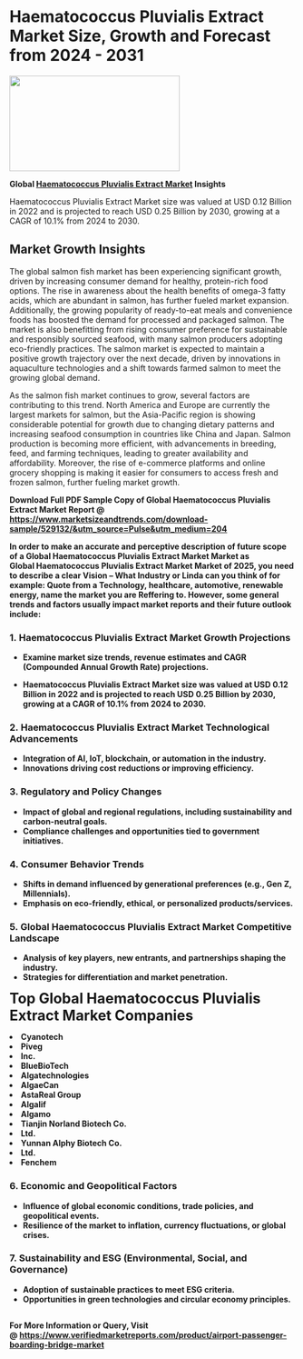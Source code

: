 <H1>Haematococcus Pluvialis Extract Market Size, Growth and Forecast from 2024 - 2031</H1><img class="aligncenter size-medium wp-image-584254" src="https://thirdeyenews.in/wp-content/uploads/2024/09/Global-Market-Research-300x168.jpeg" alt="" width="300" height="168" /><p><strong>Global&nbsp;<a href="https://www.marketsizeandtrends.com/download-sample/529132/&amp;utm_source=Pulse&amp;utm_medium=204">Haematococcus Pluvialis Extract Market</a> Insights</strong></p><p>Haematococcus Pluvialis Extract Market size was valued at USD 0.12 Billion in 2022 and is projected to reach USD 0.25 Billion by 2030, growing at a CAGR of 10.1% from 2024 to 2030.</p><p><h2>Market Growth Insights</h2> <p>The global salmon fish market has been experiencing significant growth, driven by increasing consumer demand for healthy, protein-rich food options. The rise in awareness about the health benefits of omega-3 fatty acids, which are abundant in salmon, has further fueled market expansion. Additionally, the growing popularity of ready-to-eat meals and convenience foods has boosted the demand for processed and packaged salmon. The market is also benefitting from rising consumer preference for sustainable and responsibly sourced seafood, with many salmon producers adopting eco-friendly practices. The salmon market is expected to maintain a positive growth trajectory over the next decade, driven by innovations in aquaculture technologies and a shift towards farmed salmon to meet the growing global demand.</p> <p><strong></strong></p> <p>As the salmon fish market continues to grow, several factors are contributing to this trend. North America and Europe are currently the largest markets for salmon, but the Asia-Pacific region is showing considerable potential for growth due to changing dietary patterns and increasing seafood consumption in countries like China and Japan. Salmon production is becoming more efficient, with advancements in breeding, feed, and farming techniques, leading to greater availability and affordability. Moreover, the rise of e-commerce platforms and online grocery shopping is making it easier for consumers to access fresh and frozen salmon, further fueling market growth.</p> <p><strong></p><p><span class=""><strong>Download Full PDF Sample Copy of Global Haematococcus Pluvialis Extract Market Report</strong> @ <a href="https://www.marketsizeandtrends.com/download-sample/529132/&amp;utm_source=Pulse&amp;utm_medium=204" target="_blank">https://www.marketsizeandtrends.com/download-sample/529132/&amp;utm_source=Pulse&amp;utm_medium=204</a></span></p><p>In order to make an accurate and perceptive description of future scope of a Global&nbsp;Haematococcus Pluvialis Extract Market Market as Global&nbsp;Haematococcus Pluvialis Extract Market Market of 2025, you need to describe a clear Vision &ndash; What Industry or Linda can you think of for example: Quote from a Technology, healthcare, automotive, renewable energy, name the market you are Reffering to. However, some general trends and factors usually impact market reports and their future outlook include:</p><h3>1.&nbsp;<strong>Haematococcus Pluvialis Extract Market Growth Projections</strong></h3><ul><li>Examine market size trends, revenue estimates and CAGR (Compounded Annual Growth Rate) projections.</li><li><p>Haematococcus Pluvialis Extract Market size was valued at USD 0.12 Billion in 2022 and is projected to reach USD 0.25 Billion by 2030, growing at a CAGR of 10.1% from 2024 to 2030.</p></li></ul><h3>2.&nbsp;<strong>Haematococcus Pluvialis Extract Market Technological Advancements</strong></h3><ul><li>Integration of AI, IoT, blockchain, or automation in the industry.</li><li>Innovations driving cost reductions or improving efficiency.</li></ul><h3>3.&nbsp;<strong>Regulatory and Policy Changes</strong></h3><ul><li>Impact of global and regional regulations, including sustainability and carbon-neutral goals.</li><li>Compliance challenges and opportunities tied to government initiatives.</li></ul><h3>4.&nbsp;<strong>Consumer Behavior Trends</strong></h3><ul><li>Shifts in demand influenced by generational preferences (e.g., Gen Z, Millennials).</li><li>Emphasis on eco-friendly, ethical, or personalized products/services.</li></ul><h3>5.&nbsp;<strong>Global Haematococcus Pluvialis Extract Market Competitive Landscape</strong></h3><ul><li>Analysis of key players, new entrants, and partnerships shaping the industry.</li><li>Strategies for differentiation and market penetration.</li></ul><p data-pm-slice="1 1 []"><span style="color: inherit; font-family: inherit; font-size: 25px;">Top Global Haematococcus Pluvialis Extract Market Companies</span></p><div class="" data-test-id=""><p><li>Cyanotech</li><li> Piveg</li><li> Inc.</li><li> BlueBioTech</li><li> Algatechnologies</li><li> AlgaeCan</li><li> AstaReal Group</li><li> Algalif</li><li> Algamo</li><li> Tianjin Norland Biotech Co.</li><li> Ltd.</li><li> Yunnan Alphy Biotech Co.</li><li> Ltd.</li><li> Fenchem</li></p></div><h3>6.&nbsp;<strong>Economic and Geopolitical Factors</strong></h3><ul><li>Influence of global economic conditions, trade policies, and geopolitical events.</li><li>Resilience of the market to inflation, currency fluctuations, or global crises.</li></ul><h3>7.&nbsp;<strong>Sustainability and ESG (Environmental, Social, and Governance)</strong></h3><ul><li>Adoption of sustainable practices to meet ESG criteria.</li><li>Opportunities in green technologies and circular economy principles.</li></ul><h2><strong style="font-size: 14px;">For More Information or Query, Visit @&nbsp;</strong><a style="background-color: #ffffff; font-size: 14px;" href="https://www.marketsizeandtrends.com/report/haematococcus-pluvialis-extract-market/" target="_blank">https://www.verifiedmarketreports.com/product/airport-passenger-boarding-bridge-market</a></h2>
